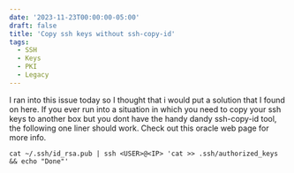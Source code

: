 ```yaml
---
date: '2023-11-23T00:00:00-05:00'
draft: false
title: 'Copy ssh keys without ssh-copy-id'
tags:
  - SSH
  - Keys
  - PKI
  - Legacy
---
```

I ran into this issue today so I thought that i would put a solution that I found on here. If you ever run into a situation in which you need to copy your ssh keys to another box but you dont have the handy dandy ssh-copy-id tool, the following one liner should work. Check out this oracle web page for more info.
```
cat ~/.ssh/id_rsa.pub | ssh <USER>@<IP> 'cat >> .ssh/authorized_keys && echo "Done"'
```
